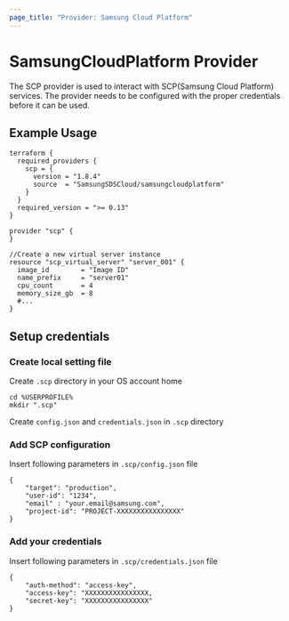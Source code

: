 ```yaml
---
page_title: "Provider: Samsung Cloud Platform"
---
```


# SamsungCloudPlatform Provider

The SCP provider is used to interact with SCP(Samsung Cloud Platform) services.
The provider needs to be configured with the proper credentials before it can be used.


## Example Usage
```hcl
terraform {
  required_providers {
    scp = {
      version = "1.8.4"
      source  = "SamsungSDSCloud/samsungcloudplatform"
    }
  }
  required_version = ">= 0.13"
}

provider "scp" {
}

//Create a new virtual server instance
resource "scp_virtual_server" "server_001" {
  image_id        = "Image ID"
  name_prefix     = "server01"
  cpu_count       = 4
  memory_size_gb  = 8
  #...
}
```


## Setup credentials

### Create local setting file

Create `.scp` directory in your OS account home

```
cd %USERPROFILE%
mkdir ".scp"
```

Create `config.json` and `credentials.json` in `.scp` directory

### Add SCP configuration

Insert following parameters in `.scp/config.json` file

```
{
    "target": "production",
    "user-id": "1234",
    "email" : "your.email@samsung.com",
    "project-id": "PROJECT-XXXXXXXXXXXXXXXX"
}
```

### Add your credentials

Insert following parameters in `.scp/credentials.json` file

```
{
    "auth-method": "access-key",
    "access-key": "XXXXXXXXXXXXXXXX,
    "secret-key": "XXXXXXXXXXXXXXXX"
}
```
